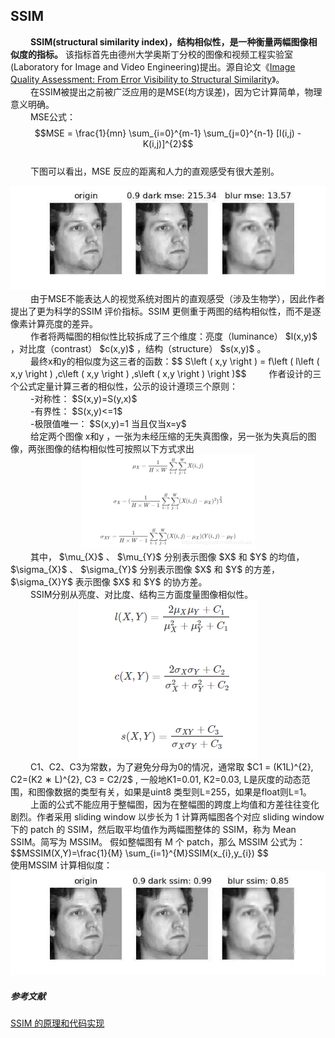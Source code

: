 ## SSIM

&emsp;&emsp; **SSIM(structural similarity index)，结构相似性，是一种衡量两幅图像相似度的指标。** 该指标首先由德州大学奥斯丁分校的图像和视频工程实验室(Laboratory for Image and Video Engineering)提出。源自论文《[Image Quality Assessment: From Error Visibility to Structural Similarity](https://github.com/623-wzy/wzy/blob/main/paper/Image%20Quality%20Assessment%20%20From%20Error%20Visibility%20to%20Structural%20Similarity.pdf)》。<br>
&emsp;&emsp; 在SSIM被提出之前被广泛应用的是MSE(均方误差)，因为它计算简单，物理意义明确。<br>
&emsp;&emsp; MSE公式： $$MSE = \frac{1}{mn} \sum_{i=0}^{m-1} \sum_{j=0}^{n-1} [I(i,j) - K(i,j)]^{2}$$ <br>
&emsp;&emsp; 下图可以看出，MSE 反应的距离和人力的直观感受有很大差别。
<div align=center>
<img src="https://github.com/623-wzy/wzy/blob/main/image/5.jpeg"/>
</div>
&emsp;&emsp; 由于MSE不能表达人的视觉系统对图片的直观感受（涉及生物学），因此作者提出了更为科学的SSIM 评价指标。SSIM 更侧重于两图的结构相似性，而不是逐像素计算亮度的差异。<br>
&emsp;&emsp; 作者将两幅图的相似性比较拆成了三个维度：亮度（luminance） $l(x,y)$ ，对比度（contrast） $c(x,y)$ ，结构（structure） $s(x,y)$ 。<br>
&emsp;&emsp; 最终x和y的相似度为这三者的函数：$$ S\left ( x,y \right ) = f\left ( l\left ( x,y \right ) ,c\left ( x,y \right ) ,s\left ( x,y \right )  \right )$$
&emsp;&emsp; 作者设计的三个公式定量计算三者的相似性，公示的设计遵顼三个原则：<br>
&emsp;&emsp; -对称性： $S(x,y)=S(y,x)$ <br>
&emsp;&emsp; -有界性： $S(x,y)<=1$ <br>
&emsp;&emsp; -极限值唯一： $S(x,y)=1 当且仅当x=y$ <br>
&emsp;&emsp; 给定两个图像 x和y ，一张为未经压缩的无失真图像，另一张为失真后的图像，两张图像的结构相似性可按照以下方式求出
<div align=center>
<img src="https://github.com/623-wzy/wzy/blob/main/image/1.png"/>
</div>
&emsp;&emsp; 其中， $\mu_{X}$ 、 $\mu_{Y}$ 分别表示图像 $X$ 和 $Y$ 的均值， $\sigma_{X}$ 、 $\sigma_{Y}$ 分别表示图像 $X$ 和 $Y$ 的方差， $\sigma_{X}Y$ 表示图像 $X$ 和 $Y$ 的协方差。<br>
&emsp;&emsp; SSIM分别从亮度、对比度、结构三方面度量图像相似性。
<div align=center>
<img src="https://github.com/623-wzy/wzy/blob/main/image/2.png"/>
</div>
&emsp;&emsp; C1、C2、C3为常数，为了避免分母为0的情况，通常取 $C1 = (K1L)^{2}, C2=(K2 ∗ L)^{2}, C3 = C2/2$ , 一般地K1=0.01, K2=0.03, L是灰度的动态范围，和图像数据的类型有关，如果是uint8 类型则L=255，如果是float则L=1。<br>
&emsp;&emsp; 上面的公式不能应用于整幅图，因为在整幅图的跨度上均值和方差往往变化剧烈。作者采用 sliding window 以步长为 1 计算两幅图各个对应 sliding window 下的 patch 的 SSIM，然后取平均值作为两幅图整体的 SSIM，称为 Mean SSIM。简写为 MSSIM。
假如整幅图有 M 个 patch，那么 MSSIM 公式为： $$MSSIM(X,Y)=\frac{1}{M} \sum_{i=1}^{M}SSIM(x_{i},y_{i}) $$ <br>
使用MSSIM 计算相似度：<br>
<div align=center>
<img src="https://github.com/623-wzy/wzy/blob/main/image/6.jpeg"/>
</div>

##### 参考文献
[SSIM 的原理和代码实现](https://cloud.tencent.com/developer/article/1438942)


